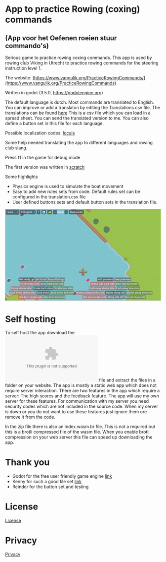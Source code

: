 # App to practice Rowing (coxing) commands
## (App voor het Oefenen roeien stuur commando's)

Serious game to practice rowing coxing commands. This app is used by rowing club Viking in Utrecht to practice rowing commands for the steering instruction level 1.

The website:
[https://www.vangulik.org/PracticeRowingCommands/](https://www.vangulik.org/PracticeRowingCommands)

Written in godot (3.5.0, https://godotengine.org)

The default language is dutch. Most commands are translated to English. You can improve or add a translaton by editing the  Translations.csv file.
The translations can be found [here](/src/translations/Translations.csv) This is a csv file which you can load in a spread sheet. You can send the translated version to me.
You can also define a button set in this file for each language.

Possible localization codes:
[locals](https://docs.godotengine.org/en/3.5/tutorials/i18n/locales.html)

Some help needed translating the app to different languages and rowing club slang.

Press f1 in the game for debug mode

The first version was written in [scratch](https://scratch.mit.edu/projects/578632637/)

Some highlights
* Physics engine is used to simulate the boat movement
* Easy to add new rules sets from code. Default rules set can be configured in the translation.csv file
* User defined buttons sets and default button sets in the translation file.

![Screenshot](art/Screenshot.jpg)

# Self hosting
To self host the app download the ![distribute.zip](distribute.zip) file and extract the files in a folder on your website. The app is mostly a static web app which does not require server interaction. There are two features in the app which require a server: The high scores and the feedback feature. The app will use my own server for these features. For communication with my server you need security codes which are not included in the source code. When my server is down or you do not want to use these features just ignore them ore remove it from the code. 

In the zip file there is also an index.wasm.br file. This is not a required but this is a brotli compressed file of the wasm file. When you enable brotli compression on your web server this file can speed up downloading the app.

# Thank you 

* Godot for the free user friendly game engine [link](https://godotengine.org/)
* Kenny for such a good tile set [link](https://www.kenney.nl/assets/rpg-base)
* Reinder for the button set and testing

# License

[License](LICENSE)

# Privacy

[Privacy](PRIVACY.md)